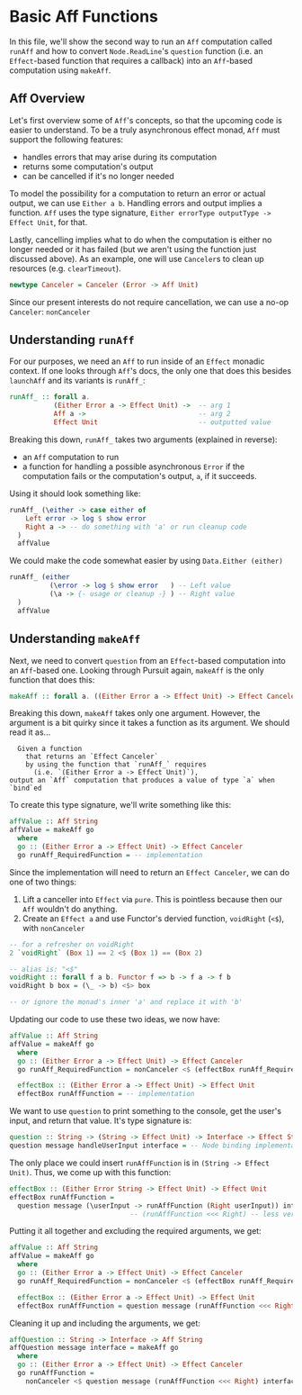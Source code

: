 # Basic Aff Functions

In this file, we'll show the second way to run an `Aff` computation called `runAff` and how to convert `Node.ReadLine`'s `question` function (i.e. an `Effect`-based function that requires a callback) into an `Aff`-based computation using `makeAff`.

## Aff Overview

Let's first overview some of `Aff`'s concepts, so that the upcoming code is easier to understand. To be a truly asynchronous effect monad, `Aff` must support the following features:
- handles errors that may arise during its computation
- returns some computation's output
- can be cancelled if it's no longer needed

To model the possibility for a computation to return an error or actual output, we can use `Either a b`. Handling errors and output implies a function. `Aff` uses the type signature, `Either errorType outputType -> Effect Unit`, for that.

Lastly, cancelling implies what to do when the computation is either no longer needed or it has failed (but we aren't using the function just discussed above). As an example, one will use `Canceler`s to clean up resources (e.g. `clearTimeout`).

```haskell
newtype Canceler = Canceler (Error -> Aff Unit)
```

Since our present interests do not require cancellation, we can use a no-op `Canceler`: `nonCanceler`

## Understanding `runAff`

For our purposes, we need an `Aff` to run inside of an `Effect` monadic context. If one looks through `Aff`'s docs, the only one that does this besides `launchAff` and its variants is `runAff_`:
```haskell
runAff_ :: forall a.
           (Either Error a -> Effect Unit) ->  -- arg 1
           Aff a ->                            -- arg 2
           Effect Unit                         -- outputted value
```
Breaking this down, `runAff_` takes two arguments (explained in reverse):
- an `Aff` computation to run
- a function for handling a possible asynchronous `Error` if the computation fails or the computation's output, `a`, if it succeeds.

Using it should look something like:
```haskell
runAff_ (\either -> case either of
    Left error -> log $ show error
    Right a -> -- do something with 'a' or run cleanup code
  )
  affValue
```
We could make the code somewhat easier by using `Data.Either (either)`
```haskell
runAff_ (either
          (\error -> log $ show error   ) -- Left value
          (\a -> {- usage or cleanup -} ) -- Right value
  )
  affValue
```

## Understanding `makeAff`

Next, we need to convert `question` from an `Effect`-based computation into an `Aff`-based one. Looking through Pursuit again, `makeAff` is the only function that does this:
```haskell
makeAff :: forall a. ((Either Error a -> Effect Unit) -> Effect Canceler) -> Aff a
```

Breaking this down, `makeAff` takes only one argument. However, the argument is a bit quirky since it takes a function as its argument. We should read it as...

```
  Given a function
    that returns an `Effect Canceler`
    by using the function that `runAff_` requires
      (i.e. `(Either Error a -> Effect Unit)`),
output an `Aff` computation that produces a value of type `a` when `bind`ed
```

To create this type signature, we'll write something like this:
```haskell
affValue :: Aff String
affValue = makeAff go
  where
  go :: (Either Error a -> Effect Unit) -> Effect Canceler
  go runAff_RequiredFunction = -- implementation
```
Since the implementation will need to return an `Effect Canceler`, we can do one of two things:
1. Lift a canceller into `Effect` via `pure`. This is pointless because then our `Aff` wouldn't do anything.
2. Create an `Effect a` and use Functor's dervied function, `voidRight` (`<$`), with `nonCanceler`

```haskell
-- for a refresher on voidRight
2 `voidRight` (Box 1) == 2 <$ (Box 1) == (Box 2)

-- alias is: "<$"
voidRight :: forall f a b. Functor f => b -> f a -> f b
voidRight b box = (\_ -> b) <$> box

-- or ignore the monad's inner 'a' and replace it with 'b'
```

Updating our code to use these two ideas, we now have:
```haskell
affValue :: Aff String
affValue = makeAff go
  where
  go :: (Either Error a -> Effect Unit) -> Effect Canceler
  go runAff_RequiredFunction = nonCanceler <$ (effectBox runAff_RequiredFunction)

  effectBox :: (Either Error a -> Effect Unit) -> Effect Unit
  effectBox runAffFunction = -- implementation
```
We want to use `question` to print something to the console, get the user's input, and return that value. It's type signature is:
```haskell
question :: String -> (String -> Effect Unit) -> Interface -> Effect String
question message handleUserInput interface = -- Node binding implementation
```
The only place we could insert `runAffFunction` is in `(String -> Effect Unit)`. Thus, we come up with this function:
```haskell
effectBox :: (Either Error String -> Effect Unit) -> Effect Unit
effectBox runAffFunction =
  question message (\userInput -> runAffFunction (Right userInput)) interface
                              -- (runAffFunction <<< Right) -- less verbose; same thing
```
Putting it all together and excluding the required arguments, we get:
```haskell
affValue :: Aff String
affValue = makeAff go
  where
  go :: (Either Error a -> Effect Unit) -> Effect Canceler
  go runAff_RequiredFunction = nonCanceler <$ (effectBox runAff_RequiredFunction)

  effectBox :: (Either Error a -> Effect Unit) -> Effect Unit
  effectBox runAffFunction = question message (runAffFunction <<< Right) interface
```
Cleaning it up and including the arguments, we get:
```haskell
affQuestion :: String -> Interface -> Aff String
affQuestion message interface = makeAff go
  where
  go :: (Either Error a -> Effect Unit) -> Effect Canceler
  go runAffFunction =
    nonCanceler <$ question message (runAffFunction <<< Right) interface
```
